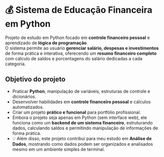 # 💰 Sistema de Educação Financeira em Python

Projeto de estudo em Python focado em **controle financeiro pessoal** e aprendizado de **lógica de programação**.  
O sistema permite ao usuário **gerenciar salário, despesas e investimentos** de forma prática e interativa, oferecendo um **resumo financeiro completo** com cálculo de saldos e porcentagens do salário dedicadas a cada categoria.

##  Objetivo do projeto

- Praticar **Python**, manipulação de variáveis, estruturas de controle e dicionários.  
- Desenvolver habilidades em **controle financeiro pessoal** e cálculos automatizados.  
- Criar um projeto **prático e funcional** para portfólio profissional.
- Embora o projeto seja apenas em Python (sem interface web), ele funciona como um **backend de um sistema financeiro**, estruturando dados, calculando saldos e permitindo manipulação de informações de forma prática.
- 💡 Além disso, este projeto contribui para meu estudo em **Análise de Dados**, mostrando como dados podem ser organizados e analisados mesmo em um ambiente simples de terminal.
